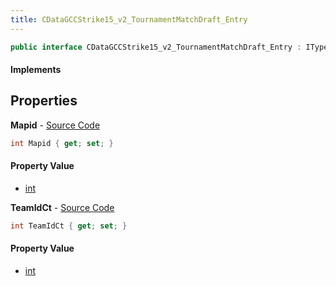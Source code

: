 ```yaml
---
title: CDataGCCStrike15_v2_TournamentMatchDraft_Entry
---
```


```csharp
public interface CDataGCCStrike15_v2_TournamentMatchDraft_Entry : ITypedProtobuf<CDataGCCStrike15_v2_TournamentMatchDraft_Entry>, INativeHandle
```

#### Implements

## Properties

**Mapid** - [Source Code](https://github.com/swiftly-solution/swiftlys2/blob/master/managed/src/SwiftlyS2.Generated/Protobufs/Interfaces/CDataGCCStrike15_v2_TournamentMatchDraft_Entry.cs#L13)

```csharp
int Mapid { get; set; }
```

#### Property Value

- [int](https://learn.microsoft.com/dotnet/api/system.int32)

**TeamIdCt** - [Source Code](https://github.com/swiftly-solution/swiftlys2/blob/master/managed/src/SwiftlyS2.Generated/Protobufs/Interfaces/CDataGCCStrike15_v2_TournamentMatchDraft_Entry.cs#L16)

```csharp
int TeamIdCt { get; set; }
```

#### Property Value

- [int](https://learn.microsoft.com/dotnet/api/system.int32)

